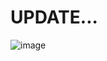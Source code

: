 # UPDATE...

![image](https://github.com/user-attachments/assets/479fc572-d81d-4047-b321-52379f010d2b)
